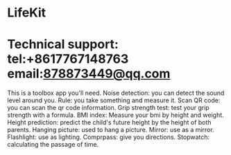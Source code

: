 # LifeKit
# Technical support: tel:+8617767148763 email:878873449@qq.com

This is a toolbox app you'll need.
Noise detection: you can detect the sound level around you.
Rule: you take something and measure it.
Scan QR code: you can scan the qr code information.
Grip strength test: test your grip strength with a formula.
BMI index: Measure your bmi by height and weight.
Height prediction: predict the child's future height by the height of both parents.
Hanging picture: used to hang a picture.
Mirror: use as a mirror.
Flashlight: use as lighting.
Comprpass: give you directions. Stopwatch: calculating the passage of time.
